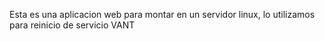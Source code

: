 Esta es una aplicacion web para montar en un servidor linux, lo utilizamos para reinicio de servicio VANT
